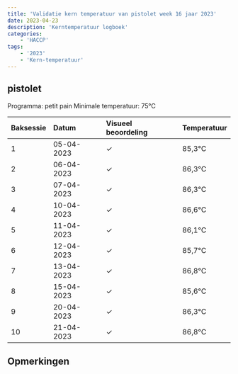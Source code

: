 ```yaml
---
title: 'Validatie kern temperatuur van pistolet week 16 jaar 2023'
date: 2023-04-23
description: 'Kerntemperatuur logboek'
categories:
    - 'HACCP'
tags:
    - '2023'
    - 'Kern-temperatuur'
---
```


## pistolet

Programma: petit pain
Minimale temperatuur: 75°C

| Baksessie | Datum | Visueel beoordeling | Temperatuur |
|:---|:---|:---|:---|
| 1 | 05-04-2023 | &check; | 85,3°C |
| 2 | 06-04-2023 | &check; | 86,3°C |
| 3 | 07-04-2023 | &check; | 86,3°C |
| 4 | 10-04-2023 | &check; | 86,6°C |
| 5 | 11-04-2023 | &check; | 86,1°C |
| 6 | 12-04-2023 | &check; | 85,7°C |
| 7 | 13-04-2023 | &check; | 86,8°C |
| 8 | 15-04-2023 | &check; | 85,6°C |
| 9 | 20-04-2023 | &check; | 86,3°C |
| 10 | 21-04-2023 | &check; | 86,8°C |

## Opmerkingen


